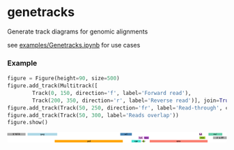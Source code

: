 # genetracks
Generate track diagrams for genomic alignments

see [examples/Genetracks.ipynb](examples/Genetracks.ipynb) for use cases

### Example

```python
figure = Figure(height=90, size=500)
figure.add_track(Multitrack([
        Track(0, 150, direction='f', label='Forward read'),
        Track(200, 350, direction='r', label='Reverse read')], join=True))
figure.add_track(Track(50, 250, direction='fr', label='Read-through', color='salmon', regions=[(75, 225, 'lightgrey')]))
figure.add_track(Track(50, 300, label='Reads overlap'))
figure.show()
```

![HIV reading frames](examples/hiv.png)
